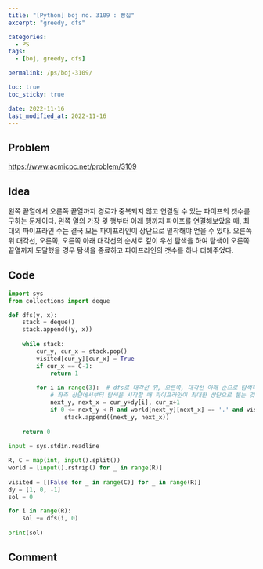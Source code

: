 ```yaml
---
title: "[Python] boj no. 3109 : 빵집"
excerpt: "greedy, dfs"

categories:
  - PS
tags:
  - [boj, greedy, dfs]

permalink: /ps/boj-3109/

toc: true
toc_sticky: true

date: 2022-11-16
last_modified_at: 2022-11-16
---
```


## Problem

<https://www.acmicpc.net/problem/3109>

## Idea

왼쪽 끝열에서 오른쪽 끝열까지 경로가 중복되지 않고 연결될 수 있는 파이프의 갯수를 구하는 문제이다. 왼쪽 열의 가장 윗 행부터 아래 행까지 파이프를 연결해보았을 때, 최대의 파이프라인 수는 결국 모든 파이프라인이 상단으로 밀착해야 얻을 수 있다. 오른쪽 위 대각선, 오른쪽, 오른쪽 아래 대각선의 순서로 깊이 우선 탐색을 하여 탐색이 오른쪽 끝열까지 도달했을 경우 탐색을 종료하고 파이프라인의 갯수를 하나 더해주었다.

## Code

```py
import sys
from collections import deque

def dfs(y, x):
    stack = deque()
    stack.append((y, x))
    
    while stack:
        cur_y, cur_x = stack.pop()
        visited[cur_y][cur_x] = True
        if cur_x == C-1:
            return 1
        
        for i in range(3):  # dfs로 대각선 위, 오른쪽, 대각선 아래 순으로 탐색하도록 함.
            # 좌측 상단에서부터 탐색을 시작할 때 파이프라인이 최대한 상단으로 붙는 것이 한 파이프라인이 차지하는 공간이 적어지므로.
            next_y, next_x = cur_y+dy[i], cur_x+1
            if 0 <= next_y < R and world[next_y][next_x] == '.' and visited[next_y][next_x] == False:
                stack.append((next_y, next_x))
            
    return 0
        
input = sys.stdin.readline

R, C = map(int, input().split())
world = [input().rstrip() for _ in range(R)]
    
visited = [[False for _ in range(C)] for _ in range(R)]
dy = [1, 0, -1]
sol = 0

for i in range(R):
    sol += dfs(i, 0)
    
print(sol)
```

## Comment

